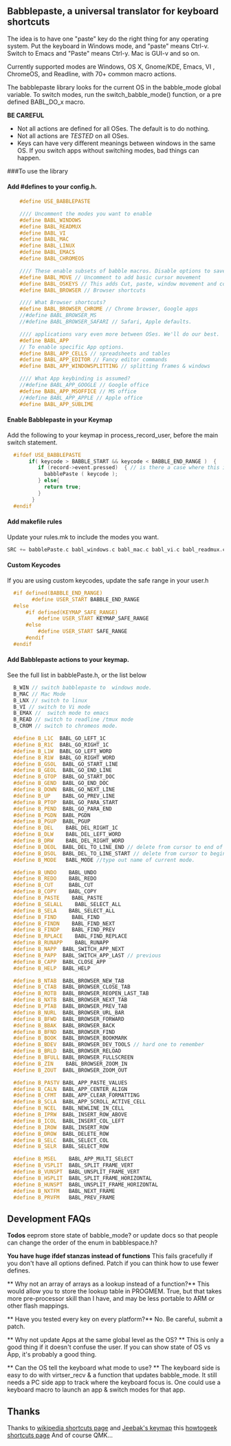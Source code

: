 ## Babblepaste, a universal translator for keyboard shortcuts

The idea is to have one "paste" key do the right thing for any operating system.
Put the keyboard in Windows mode, and  "paste" means Ctrl-v.
Switch to Emacs and "Paste" means Ctrl-y.  Mac is GUI-v and so on.

Currently supported modes are Windows, OS X, Gnome/KDE, Emacs, VI , ChromeOS, and Readline, with 70+ common macro actions.

The babblepaste library looks for the current OS in the babble_mode global variable.
To switch modes, run the switch_babble_mode() function, or a pre defined BABL_DO_x macro.

**BE CAREFUL**
  * Not all actions are defined for all OSes. The default is to do nothing.
  * Not all actions are _TESTED_ on all OSes.
  * Keys can have very different meanings between windows in the same OS. If you switch apps without switching modes, bad things can happen.

###To use the library
#### Add #defines to your config.h.
```cpp
    #define USE_BABBLEPASTE

    //// Uncomment the modes you want to enable
    #define BABL_WINDOWS
    #define BABL_READMUX
    #define BABL_VI
    #define BABL_MAC
    #define BABL_LINUX
    #define BABL_EMACS
    #define BABL_CHROMEOS

    //// These enable subsets of babble macros. Disable options to save space
    #define BABL_MOVE // Uncomment to add basic cursor movement
    #define BABL_OSKEYS // This adds Cut, paste, window movement and common OS shortcuts
    #define BABL_BROWSER // Browser shortcuts

    //// What Browser shortcuts?
    #define BABL_BROWSER_CHROME // Chrome browser, Google apps
    //#define BABL_BROWSER_MS
    //#define BABL_BROWSER_SAFARI // Safari, Apple defaults.

    //// applications vary even more between OSes. We'll do our best.
    #define BABL_APP
    // To enable specific App options.
    #define BABL_APP_CELLS // spreadsheets and tables
    #define BABL_APP_EDITOR // Fancy editor commands
    #define BABL_APP_WINDOWSPLITTING // splitting frames & windows

    //// What App keybinding is assumed?
    //#define BABL_APP_GOOGLE // Google office
    #define BABL_APP_MSOFFICE // MS office
    //#define BABL_APP_APPLE // Apple office
    #define BABL_APP_SUBLIME
```

#### Enable Babblepaste in your Keymap

Add the following to your keymap in process_record_user, before the main switch statement.
```cpp
  #ifdef USE_BABBLEPASTE
       if( keycode > BABBLE_START && keycode < BABBLE_END_RANGE )  {
          if (record->event.pressed)  { // is there a case where this isn't desired?
            babblePaste ( keycode );
          } else{
            return true;
          }
        }
  #endif
```

#### Add makefile rules

Update your rules.mk to include the modes you want.

```cpp
SRC += babblePaste.c babl_windows.c babl_mac.c babl_vi.c babl_readmux.c  babl_chromeos.c babl_emacs.c babl_linux.c
```


#### Custom Keycodes

If you are using custom keycodes, update the safe range in your user.h
```cpp
  #if defined(BABBLE_END_RANGE)
        #define USER_START BABBLE_END_RANGE
  #else
      #if defined(KEYMAP_SAFE_RANGE)
          #define USER_START KEYMAP_SAFE_RANGE
      #else
          #define USER_START SAFE_RANGE
      #endif
  #endif
```

#### Add Babblepaste actions to your keymap.
See the full list in babblePaste.h, or the list below
```cpp
  B_WIN // switch babblepaste to  windows mode.
  B_MAC // Mac Mode
  B_LNX // switch to linux
  B_VI // switch to Vi mode
  B_EMAX //  switch mode to emacs
  B_READ // switch to readline /tmux mode
  B_CROM // switch to chromeos mode.

  #define B_L1C  BABL_GO_LEFT_1C
  #define B_R1C  BABL_GO_RIGHT_1C
  #define B_L1W  BABL_GO_LEFT_WORD
  #define B_R1W  BABL_GO_RIGHT_WORD
  #define B_GSOL  BABL_GO_START_LINE
  #define B_GEOL  BABL_GO_END_LINE
  #define B_GTOP  BABL_GO_START_DOC
  #define B_GEND  BABL_GO_END_DOC
  #define B_DOWN  BABL_GO_NEXT_LINE
  #define B_UP    BABL_GO_PREV_LINE
  #define B_PTOP  BABL_GO_PARA_START
  #define B_PEND  BABL_GO_PARA_END
  #define B_PGDN  BABL_PGDN
  #define B_PGUP  BABL_PGUP
  #define B_DEL    BABL_DEL_RIGHT_1C
  #define B_DLW    BABL_DEL_LEFT_WORD
  #define B_DRW    BABL_DEL_RIGHT_WORD
  #define B_DEOL  BABL_DEL_TO_LINE_END // delete from cursor to end of line
  #define B_DSOL  BABL_DEL_TO_LINE_START // delete from cursor to begining line
  #define B_MODE   BABL_MODE //type out name of current mode.

  #define B_UNDO    BABL_UNDO
  #define B_REDO    BABL_REDO
  #define B_CUT     BABL_CUT
  #define B_COPY    BABL_COPY
  #define B_PASTE    BABL_PASTE
  #define B_SELALL    BABL_SELECT_ALL
  #define B_SELA    BABL_SELECT_ALL
  #define B_FIND     BABL_FIND
  #define B_FINDN    BABL_FIND_NEXT
  #define B_FINDP    BABL_FIND_PREV
  #define B_RPLACE    BABL_FIND_REPLACE
  #define B_RUNAPP    BABL_RUNAPP
  #define B_NAPP  BABL_SWITCH_APP_NEXT
  #define B_PAPP  BABL_SWITCH_APP_LAST // previous
  #define B_CAPP  BABL_CLOSE_APP
  #define B_HELP  BABL_HELP

  #define B_NTAB  BABL_BROWSER_NEW_TAB
  #define B_CTAB  BABL_BROWSER_CLOSE_TAB
  #define B_ROTB  BABL_BROWSER_REOPEN_LAST_TAB
  #define B_NXTB  BABL_BROWSER_NEXT_TAB
  #define B_PTAB  BABL_BROWSER_PREV_TAB
  #define B_NURL  BABL_BROWSER_URL_BAR
  #define B_BFWD  BABL_BROWSER_FORWARD
  #define B_BBAK  BABL_BROWSER_BACK
  #define B_BFND  BABL_BROWSER_FIND
  #define B_BOOK  BABL_BROWSER_BOOKMARK
  #define B_BDEV  BABL_BROWSER_DEV_TOOLS // hard one to remember
  #define B_BRLD  BABL_BROWSER_RELOAD
  #define B_BFULL BABL_BROWSER_FULLSCREEN
  #define B_ZIN    BABL_BROWSER_ZOOM_IN
  #define B_ZOUT  BABL_BROWSER_ZOOM_OUT

  #define B_PASTV BABL_APP_PASTE_VALUES
  #define B_CALN  BABL_APP_CENTER_ALIGN
  #define B_CFMT  BABL_APP_CLEAR_FORMATTING
  #define B_SCLA  BABL_APP_SCROLL_ACTIVE_CELL
  #define B_NCEL  BABL_NEWLINE_IN_CELL
  #define B_IPRW  BABL_INSERT_ROW_ABOVE
  #define B_ICOL  BABL_INSERT_COL_LEFT
  #define B_IROW  BABL_INSERT_ROW
  #define B_DROW  BABL_DELETE_ROW
  #define B_SELC  BABL_SELECT_COL
  #define B_SELR  BABL_SELECT_ROW

  #define B_MSEL    BABL_APP_MULTI_SELECT
  #define B_VSPLIT  BABL_SPLIT_FRAME_VERT
  #define B_VUNSPT  BABL_UNSPLIT_FRAME_VERT
  #define B_HSPLIT  BABL_SPLIT_FRAME_HORIZONTAL
  #define B_HUNSPT  BABL_UNSPLIT_FRAME_HORIZONTAL
  #define B_NXTFM   BABL_NEXT_FRAME
  #define B_PRVFM   BABL_PREV_FRAME
```


## Development FAQs

**Todos**
eeprom store state of babble_mode? or update docs so that people can change the order of the enum in
babblespace.h?

**You have huge ifdef stanzas instead of functions**
This fails gracefully if you don't have all options defined. Patch if you can think how to use fewer defines.

** Why not an array of arrays as a lookup instead of a function?**
This would allow you to store the lookup table in PROGMEM.
True, but that takes more pre-processor skill than I have, and may be less portable to ARM or other flash mappings.

** Have you tested every key on every platform?**
No. Be careful, submit a patch.

** Why not update Apps at the same global level as the OS? **
This is only a good thing if it doesn't confuse the user. If you can show state of OS vs App, it's probably a good thing.

** Can the OS tell the keyboard what mode to use? **
The keyboard side is easy to do with virtser_recv & a function that updates babble_mode. It still needs a PC side app to track where the keyboard focus is.
One could use a keyboard macro to launch an app & switch modes for that app.

## Thanks

Thanks to [wikipedia shortcuts page](https://en.wikipedia.org/wiki/Table_of_keyboard_shortcuts)
and [Jeebak's keymap](https://github.com/qmk/qmk_firmware/blob/master/keyboards/planck/keymaps/jeebak/keymap.c)
this [howtogeek shortcuts page](https://www.howtogeek.com/115664/42-text-editing-keyboard-shortcuts-that-work-almost-everywhere/)
And of course QMK...
